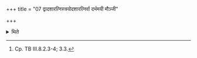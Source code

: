 +++
title = "07 द्वादशारत्निस्त्रयोदशारत्निर्वा दर्भमयी मौञ्जी"

+++

<details><summary>थिते</summary>

7. There should be kept ready a string of twelve or thirteen cubits length made of Darbha or Muñja grass.[^1]  

[^1]: Cp. TB III.8.2.3-4; 3.3.  
</details>
